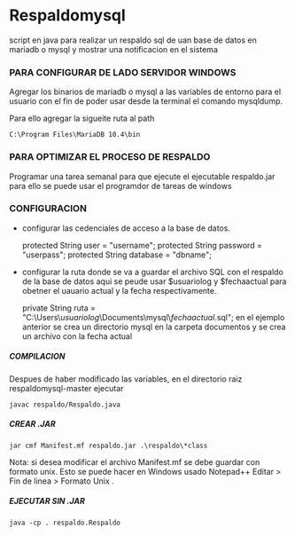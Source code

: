 # Respaldomysql
script en java para realizar un respaldo sql de uan base de datos en mariadb o mysql y mostrar una notificacion en el sistema


### PARA CONFIGURAR DE LADO SERVIDOR WINDOWS

Agregar los binarios de mariadb o mysql a las variables de entorno para el usuario con el fin de poder usar desde la terminal el comando mysqldump.

Para ello agregar la sigueite ruta al path
	
    C:\Program Files\MariaDB 10.4\bin

### PARA OPTIMIZAR EL PROCESO DE RESPALDO

Programar una tarea semanal para que ejecute el ejecutable respaldo.jar para ello se puede usar el programdor de tareas de windows

### CONFIGURACION

- configurar las cedenciales de acceso a la base de datos.


	protected String user = "username";
    protected String password = "userpass";
    protected String database = "dbname";

- configurar la ruta donde se va a guardar el archivo SQL con el respaldo de la base de datos aqui se peude usar $usuariolog y $fechaactual para obetner el uauario actual y la fecha respectivamente.


    private String ruta
            = "C:\\Users\\*usuariolog*\\Documents\\mysql\\*fechaactual*.sql";
en el ejemplo anterior  se crea un directorio mysql en la carpeta documentos y se crea un archivo con la fecha actual

##### COMPILACION
Despues de haber modificado las variables, en el directorio raiz respaldomysql-master ejecutar

	javac respaldo/Respaldo.java

##### CREAR .JAR
	jar cmf Manifest.mf respaldo.jar .\respaldo\*class

Nota: si desea modificar el archivo Manifest.mf se debe guardar con formato unix.
Esto se puede hacer en Windows usado Notepad++
Editar > Fin de linea > Formato Unix .

    
##### EJECUTAR SIN .JAR
	java -cp . respaldo.Respaldo
